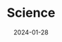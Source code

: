 ---
title: "Science"  # Add a page title.

date: "2024-01-28"  # Add today's date.

type: "widget_page"  # Page type is a Widget Page
---
